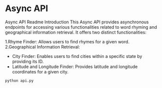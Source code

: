 # Async API  

Async API Readme
Introduction
This Async API provides asynchronous endpoints for accessing various functionalities related to word rhyming and geographical information retrieval. It offers two distinct functionalities:

1.Rhyme Finder: Allows users to find rhymes for a given word.  
2.Geographical Information Retrieval:
* City Finder: Enables users to find cities within a specific state by providing its ID.
* Latitude and Longitude Finder: Provides latitude and longitude coordinates for a given city.  
  
```
python api.py
```  